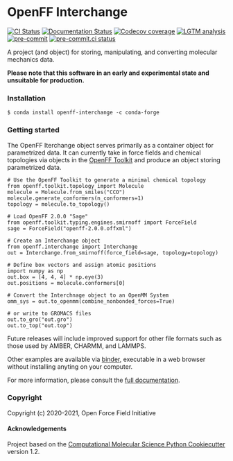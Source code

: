 OpenFF Interchange
==================
[//]: # (Badges)
[![CI Status](https://github.com/openforcefield/openff-interchange/workflows/full_tests/badge.svg)](https://github.com/openforcefield/openff-interchange/actions?query=branch%3Amain+workflow%3Afull_tests)
[![Documentation Status](https://readthedocs.org/projects/openff-interchange/badge/?version=latest)](https://openff-interchange.readthedocs.io/en/latest/?badge=latest)
[![Codecov coverage](https://img.shields.io/codecov/c/github/openforcefield/openff-interchange.svg?logo=Codecov&logoColor=white)](https://codecov.io/gh/openforcefield/openff-interchange)
[![LGTM analysis](https://img.shields.io/lgtm/grade/python/g/openforcefield/openff-interchange.svg?logo=lgtm&logoWidth=18)](https://lgtm.com/projects/g/openforcefield/openff-interchange/context:python)
[![pre-commit](https://img.shields.io/badge/pre--commit-enabled-brightgreen?logo=pre-commit&logoColor=white)](https://github.com/pre-commit/pre-commit)
[![pre-commit.ci status](https://results.pre-commit.ci/badge/github/openforcefield/openff-interchange/main.svg)](https://results.pre-commit.ci/latest/github/openforcefield/openff-interchange/main)

A project (and object) for storing, manipulating, and converting molecular mechanics data.

**Please note that this software in an early and experimental state and unsuitable for production.**

### Installation

```shell
$ conda install openff-interchange -c conda-forge
```

### Getting started

The OpenFF Iterchange object serves primarily as a container object for parametrized data. It can currently take in force fields
and chemical topologies via objects in the [OpenFF Toolkit](https://open-forcefield-toolkit.readthedocs.io/) and produce
an object storing parametrized data.

```python3
# Use the OpenFF Toolkit to generate a minimal chemical topology
from openff.toolkit.topology import Molecule
molecule = Molecule.from_smiles("CCO")
molecule.generate_conformers(n_conformers=1)
topology = molecule.to_topology()

# Load OpenFF 2.0.0 "Sage"
from openff.toolkit.typing.engines.smirnoff import ForceField
sage = ForceField("openff-2.0.0.offxml")

# Create an Interchange object
from openff.interchange import Interchange
out = Interchange.from_smirnoff(force_field=sage, topology=topology)

# Define box vectors and assign atomic positions
import numpy as np
out.box = [4, 4, 4] * np.eye(3)
out.positions = molecule.conformers[0]

# Convert the Interchnage object to an OpenMM System
omm_sys = out.to_openmm(combine_nonbonded_forces=True)

# or write to GROMACS files
out.to_gro("out.gro")
out.to_top("out.top")
```

Future releases will include improved support for other file formats such as those used by AMBER, CHARMM, and LAMMPS.

Other examples are available via [binder](https://mybinder.org/v2/gh/openforcefield/openff-interchange/main?filepath=%2Fexamples%2F), executable in a web browser without installing anyting on your computer.

For more information, please consult the [full documentation](https://openff-interchange.readthedocs.io/).

### Copyright

Copyright (c) 2020-2021, Open Force Field Initiative


#### Acknowledgements

Project based on the [Computational Molecular Science Python Cookiecutter](https://github.com/molssi/cookiecutter-cms) version 1.2.
